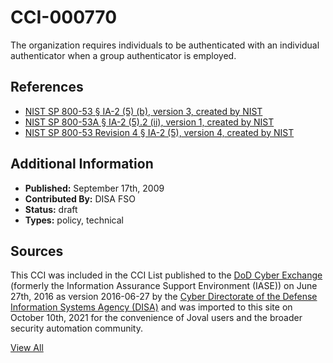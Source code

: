 # CCI-000770

The organization requires individuals to be authenticated with an individual authenticator when a group authenticator is employed.

## References ##

* [NIST SP 800-53 § IA-2 (5) (b), version 3, created by NIST](http://csrc.nist.gov/publications/PubsSPs.html)
* [NIST SP 800-53A § IA-2 (5).2 (ii), version 1, created by NIST](http://csrc.nist.gov/publications/PubsSPs.html)
* [NIST SP 800-53 Revision 4 § IA-2 (5), version 4, created by NIST](http://csrc.nist.gov/publications/PubsSPs.html)


## Additional Information ##

* **Published:** September 17th, 2009
* **Contributed By:** DISA FSO
* **Status:** draft
* **Types:** policy, technical

## Sources ##

This CCI was included in the CCI List published to the [DoD Cyber Exchange](https://public.cyber.mil/stigs/cci/)
(formerly the Information Assurance Support Environment (IASE)) on June 27th, 2016 as version
2016-06-27 by the [Cyber Directorate of the Defense Information Systems Agency (DISA)](https://public.cyber.mil/about-cyber/)
and was imported to this site on October 10th, 2021 for the convenience of Joval users and the broader
security automation community.

[View All](../README.md)
